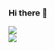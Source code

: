 ### Hi there 👋

<div class="row"> 
<div class="col-1"> 
 <img align="center" src="https://github-readme-stats.vercel.app/api/top-langs/?username=MariyanKarakiev&theme=github_dark&layout=compact)(https://github.com/anuraghazra/github-readme-stats)"/>
 </div>
  <img align="center" src="https://github-readme-stats.vercel.app/api?username=MariyanKarakiev&theme=github_dark&show_icons=true" />
</div>
